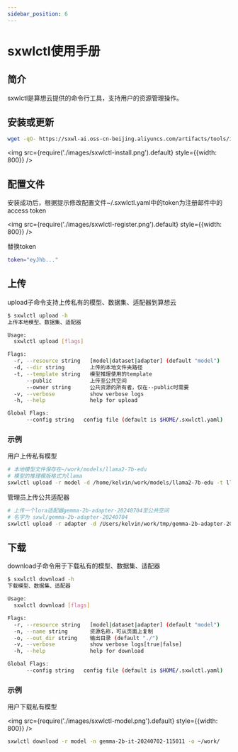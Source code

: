 ```yaml
---
sidebar_position: 6
---
```


# sxwlctl使用手册
## 简介
sxwlctl是算想云提供的命令行工具，支持用户的资源管理操作。

## 安装或更新
```bash
wget -qO- https://sxwl-ai.oss-cn-beijing.aliyuncs.com/artifacts/tools/install.sh | bash
```

<img src={require('./images/sxwlctl-install.png').default} style={{width: 800}} />

## 配置文件
安装成功后，根据提示修改配置文件~/.sxwlctl.yaml中的token为注册邮件中的access token

<img src={require('./images/sxwlctl-register.png').default} style={{width: 800}} />

替换token
```bash
token="eyJhb..."
```

## 上传
upload子命令支持上传私有的模型、数据集、适配器到算想云

```bash
$ sxwlctl upload -h
上传本地模型、数据集、适配器

Usage:
  sxwlctl upload [flags]

Flags:
  -r, --resource string   [model|dataset|adapter] (default "model")
  -d, --dir string        上传的本地文件夹路径
  -t, --template string   模型推理使用的template
      --public            上传至公共空间
      --owner string      公共资源的所有者，仅在--public时需要
  -v, --verbose           show verbose logs
  -h, --help              help for upload

Global Flags:
      --config string   config file (default is $HOME/.sxwlctl.yaml)
```

### 示例
用户上传私有模型

```bash
# 本地模型文件保存在~/work/models/llama2-7b-edu
# 模型的推理模版格式为llama
sxwlctl upload -r model -d /home/kelvin/work/models/llama2-7b-edu -t llama
```

管理员上传公共适配器

```bash
# 上传一个lora适配器gemma-2b-adapter-20240704至公共空间
# 名字为 sxwl/gemma-2b-adapter-20240704
sxwlctl upload -r adapter -d /Users/kelvin/work/tmp/gemma-2b-adapter-20240704 --public --owner sxwl
```

## 下载
download子命令用于下载私有的模型、数据集、适配器

```bash
$ sxwlctl download -h
下载模型、数据集、适配器

Usage:
  sxwlctl download [flags]

Flags:
  -r, --resource string   [model|dataset|adapter] (default "model")
  -n, --name string       资源名称，可从页面上复制
  -o, --out_dir string    输出目录 (default "./")
  -v, --verbose           show verbose logs[true|false]
  -h, --help              help for download

Global Flags:
      --config string   config file (default is $HOME/.sxwlctl.yaml)
```

### 示例
用户下载私有模型

<img src={require('./images/sxwlctl-model.png').default} style={{width: 800}} />

```bash
sxwlctl download -r model -n gemma-2b-it-20240702-115011 -o ~/work/
```
